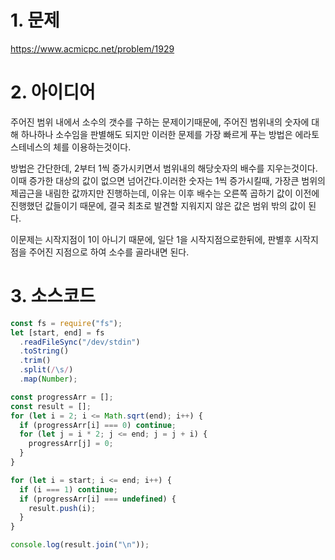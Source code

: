 # 1. 문제

https://www.acmicpc.net/problem/1929

# 2. 아이디어

주어진 범위 내에서 소수의 갯수를 구하는 문제이기때문에, 주어진 범위내의 숫자에 대해 하나하나 소수임을 판별해도 되지만 이러한 문제를 가장 빠르게 푸는 방법은 에라토스테네스의 체를 이용하는것이다.

방법은 간단한데, 2부터 1씩 증가시키면서 범위내의 해당숫자의 배수를 지우는것이다. 이때 증가한 대상의 값이 없으면 넘어간다.이러한 숫자는 1씩 증가시킬때, 가장큰 범위의 제곱근을 내림한 값까지만 진행하는데, 이유는 이후 배수는 오른쪽 곱하기 값이 이전에 진행했던 값들이기 때문에, 결국 최초로 발견할 지워지지 않은 값은 범위 밖의 값이 된다.

이문제는 시작지점이 1이 아니기 때문에, 일단 1을 시작지점으로한뒤에, 판별후 시작지점을 주어진 지점으로 하여 소수를 골라내면 된다.

# 3. 소스코드

```javascript
const fs = require("fs");
let [start, end] = fs
  .readFileSync("/dev/stdin")
  .toString()
  .trim()
  .split(/\s/)
  .map(Number);

const progressArr = [];
const result = [];
for (let i = 2; i <= Math.sqrt(end); i++) {
  if (progressArr[i] === 0) continue;
  for (let j = i * 2; j <= end; j = j + i) {
    progressArr[j] = 0;
  }
}

for (let i = start; i <= end; i++) {
  if (i === 1) continue;
  if (progressArr[i] === undefined) {
    result.push(i);
  }
}

console.log(result.join("\n"));
```
